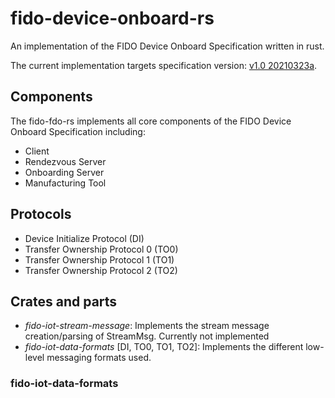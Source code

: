 # fido-device-onboard-rs
An implementation of the FIDO Device Onboard Specification written in rust.

The current implementation targets specification version: [v1.0 20210323a](https://fidoalliance.org/specs/FDO/fido-device-onboard-v1.0-ps-20210323/fido-device-onboard-v1.0-ps-20210323.html).

## Components
The fido-fdo-rs implements all core components of the FIDO Device Onboard Specification including:
- Client
- Rendezvous Server
- Onboarding Server
- Manufacturing Tool

## Protocols
- Device Initialize Protocol (DI)
- Transfer Ownership Protocol 0 (TO0)
- Transfer Ownership Protocol 1 (TO1)
- Transfer Ownership Protocol 2 (TO2)

## Crates and parts
- *fido-iot-stream-message*: Implements the stream message creation/parsing of StreamMsg. Currently not implemented
- *fido-iot-data-formats* [DI, TO0, TO1, TO2]: Implements the different low-level messaging formats used.

### fido-iot-data-formats
